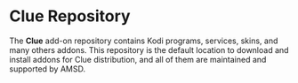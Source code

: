 # Clue Repository

The **Clue** add-on repository contains Kodi programs, services, skins, and many others addons. 
This repository is the default location to download and install addons for Clue distribution, 
and all of them are maintained and supported by AMSD.

